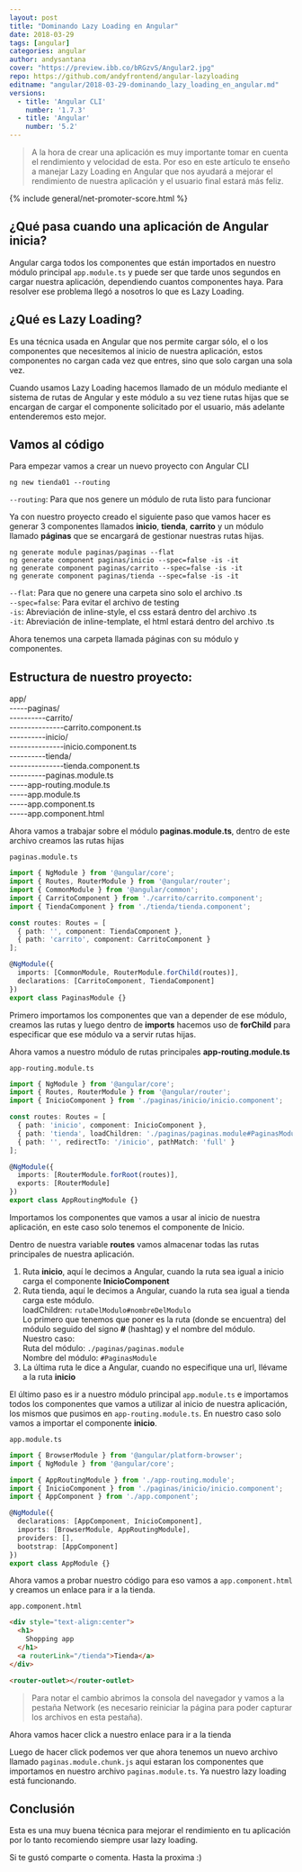 ```yaml
---
layout: post
title: "Dominando Lazy Loading en Angular"
date: 2018-03-29
tags: [angular]
categories: angular
author: andysantana
cover: "https://preview.ibb.co/bRGzvS/Angular2.jpg"
repo: https://github.com/andyfrontend/angular-lazyloading
editname: "angular/2018-03-29-dominando_lazy_loading_en_angular.md"
versions:
  - title: 'Angular CLI'
    number: '1.7.3'
  - title: 'Angular'
    number: '5.2'
---
```

> A la hora de crear una aplicación es muy importante tomar en cuenta el rendimiento y velocidad de esta. Por eso en este artículo te enseño a manejar Lazy Loading en Angular que nos ayudará a mejorar el rendimiento de nuestra aplicación y el usuario final estará más feliz.

<amp-img width="1024" height="512" layout="responsive" src="https://preview.ibb.co/bRGzvS/Angular2.jpg"></amp-img>
{% include general/net-promoter-score.html %}

## ¿Qué pasa cuando una aplicación de Angular inicia?

Angular carga todos los componentes que están importados en nuestro módulo principal `app.module.ts` y puede ser que tarde unos segundos en cargar nuestra aplicación, dependiendo cuantos componentes haya. Para resolver ese problema llegó a nosotros lo que es Lazy Loading.


## ¿Qué es Lazy Loading?

Es una técnica usada en Angular que nos permite cargar sólo, el o los componentes que necesitemos al inicio de nuestra aplicación, estos componentes no cargan cada vez que entres, sino que solo cargan una sola vez.

Cuando usamos Lazy Loading hacemos llamado de un módulo mediante el sistema de rutas de Angular y este módulo a su vez tiene rutas hijas que se encargan de cargar el componente solicitado por el usuario, más adelante entenderemos esto mejor.


## Vamos al código

Para empezar vamos a crear un nuevo proyecto con Angular CLI
```
ng new tienda01 --routing
```

`--routing`: Para que nos genere un módulo de ruta listo para funcionar

Ya con nuestro proyecto creado el siguiente paso que vamos hacer es generar 3 componentes llamados **inicio**, **tienda**, **carrito** y un módulo llamado **páginas** que se encargará de gestionar nuestras rutas hijas.

`ng generate module paginas/paginas --flat`  
`ng generate component paginas/inicio --spec=false -is -it`  
`ng generate component paginas/carrito --spec=false -is -it`  
`ng generate component paginas/tienda --spec=false -is -it`

`--flat`: Para que no genere una carpeta sino solo el archivo .ts  
`--spec=false`: Para evitar el archivo de testing  
`-is`: Abreviación de inline-style, el css estará dentro del archivo .ts  
`-it`: Abreviación de inline-template, el html estará dentro del archivo .ts

Ahora tenemos una carpeta llamada páginas con su módulo y componentes.

## Estructura de nuestro proyecto:

app/  
-----paginas/  
----------carrito/  
---------------carrito.component.ts  
----------inicio/  
---------------inicio.component.ts  
----------tienda/  
---------------tienda.component.ts  
----------paginas.module.ts  
-----app-routing.module.ts  
-----app.module.ts  
-----app.component.ts  
-----app.component.html

Ahora vamos a trabajar sobre el módulo **paginas.module.ts**, dentro de este archivo creamos las rutas hijas

`paginas.module.ts`

```ts
import { NgModule } from '@angular/core';
import { Routes, RouterModule } from '@angular/router';
import { CommonModule } from '@angular/common';
import { CarritoComponent } from './carrito/carrito.component';
import { TiendaComponent } from './tienda/tienda.component';

const routes: Routes = [
  { path: '', component: TiendaComponent },
  { path: 'carrito', component: CarritoComponent }
];

@NgModule({
  imports: [CommonModule, RouterModule.forChild(routes)],
  declarations: [CarritoComponent, TiendaComponent]
})
export class PaginasModule {}

```

Primero importamos los componentes que van a depender de ese módulo, creamos las rutas y luego dentro de **imports** hacemos uso de **forChild** para especificar que ese módulo va a servir rutas hijas.

Ahora vamos a nuestro módulo de rutas principales **app-routing.module.ts**

`app-routing.module.ts`

```ts
import { NgModule } from '@angular/core';
import { Routes, RouterModule } from '@angular/router';
import { InicioComponent } from './paginas/inicio/inicio.component';

const routes: Routes = [
  { path: 'inicio', component: InicioComponent },
  { path: 'tienda', loadChildren: './paginas/paginas.module#PaginasModule' },
  { path: '', redirectTo: '/inicio', pathMatch: 'full' }
];

@NgModule({
  imports: [RouterModule.forRoot(routes)],
  exports: [RouterModule]
})
export class AppRoutingModule {}
```

Importamos los componentes que vamos a usar al inicio de nuestra aplicación, en este caso solo tenemos el componente de Inicio.

Dentro de nuestra variable **routes** vamos almacenar todas las rutas principales de nuestra aplicación.

1. Ruta **inicio**, aquí le decimos a Angular, cuando la ruta sea igual a inicio carga el componente **InicioComponent**
2. Ruta tienda, aquí le decimos a Angular, cuando la ruta sea igual a tienda carga este módulo.  
loadChildren: `rutaDelModulo#nombreDelModulo`  
Lo primero que tenemos que poner es la ruta (donde se encuentra) del módulo seguido del signo **#** (hashtag) y el nombre del módulo.  
Nuestro caso:   
Ruta del módulo: `./paginas/paginas.module`  
Nombre del módulo: `#PaginasModule`
3. La última ruta le dice a Angular, cuando no especifique una url, llévame a la ruta **inicio**

El último paso es ir a nuestro módulo principal `app.module.ts` e importamos todos los componentes que vamos a utilizar al inicio de nuestra aplicación, los mismos que pusimos en `app-routing.module.ts`. En nuestro caso solo vamos a importar el componente **inicio**.

`app.module.ts`

```ts
import { BrowserModule } from '@angular/platform-browser';
import { NgModule } from '@angular/core';

import { AppRoutingModule } from './app-routing.module';
import { InicioComponent } from './paginas/inicio/inicio.component';
import { AppComponent } from './app.component';

@NgModule({
  declarations: [AppComponent, InicioComponent],
  imports: [BrowserModule, AppRoutingModule],
  providers: [],
  bootstrap: [AppComponent]
})
export class AppModule {}
```

Ahora vamos a probar nuestro código para eso vamos a `app.component.html` y creamos un enlace para ir a la tienda.

`app.component.html`

```html
<div style="text-align:center">
  <h1>
    Shopping app
  </h1>
  <a routerLink="/tienda">Tienda</a>
</div>

<router-outlet></router-outlet>
```

> Para notar el cambio abrimos la consola del navegador y vamos a la pestaña Network (es necesario reiniciar la página para poder capturar los archivos en esta pestaña).

<div class="row wrap">
  <div class="col col-100 col-md-33 col-lg-33">
    <amp-img width="184" height="224" layout="responsive" src="https://image.ibb.co/itPuvS/code5.png"></amp-img>
  </div>
  <div class="col col-100 col-md-33 col-lg-33">
    
  </div>
  <div class="col col-100 col-md-33 col-lg-33">
    
  </div>
</div>

Ahora vamos hacer click a nuestro enlace para ir a la tienda

<div class="row wrap">
  <div class="col col-100 col-md-33 col-lg-33">
    <amp-img width="835" height="589" layout="responsive" src="https://preview.ibb.co/iXW4C7/code6.gif"></amp-img>
  </div>
  <div class="col col-100 col-md-33 col-lg-33">
    
  </div>
  <div class="col col-100 col-md-33 col-lg-33">
    
  </div>
</div>

Luego de hacer click podemos ver que ahora tenemos un nuevo archivo llamado `paginas.module.chunk.js` aqui estaran los componentes que importamos en nuestro archivo `paginas.module.ts`. Ya nuestro lazy loading está funcionando.

## Conclusión

Esta es una muy buena técnica para mejorar el rendimiento en tu aplicación por lo tanto recomiendo siempre usar lazy loading.

Si te gustó comparte o comenta. Hasta la proxima :)